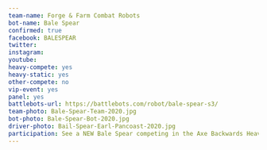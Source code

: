 ```yaml
---
team-name: Forge & Farm Combat Robots
bot-name: Bale Spear
confirmed: true
facebook: BALESPEAR
twitter:
instagram:
youtube:
heavy-compete: yes
heavy-static: yes
other-compete: no
vip-event: yes
panel: yes
battlebots-url: https://battlebots.com/robot/bale-spear-s3/
team-photo: Bale-Spear-Team-2020.jpg
bot-photo: Bale-Spear-Bot-2020.jpg
driver-photo: Bail-Spear-Earl-Pancoast-2020.jpg
participation: See a NEW Bale Spear competing in the Axe Backwards Heavyweight Arena while the 2018 Bale Spear is on display. The Farge & Farm Combat Robots team will also be participating in a panel discussion and joining us for the Ruckus VIP Fundraiser!
---
```

